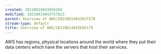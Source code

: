 ```yaml
---
created: 20210614043656184
modified: 20210614043757623
parent: Overview of AWS/20210614043637278
stream-type: default
title: Overview of AWS/20210614043656179
---
```

AWS has regions, physical locations around the world where they put their data centers which have the servers that host their services.
